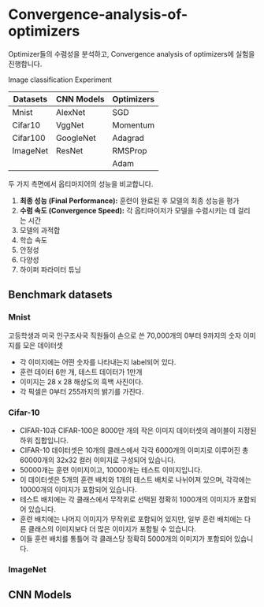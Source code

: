 # Convergence-analysis-of-optimizers

Optimizer들의 수렴성을 분석하고, Convergence analysis of optimizers에 실험을 진행합니다.

Image classification Experiment

|Datasets|CNN Models|Optimizers|
|---|---|---|
|Mnist|AlexNet|SGD|
|Cifar10|VggNet|Momentum|
|Cifar100|GoogleNet|Adagrad|
|ImageNet|ResNet|RMSProp|
|||Adam|

두 가지 측면에서 옵티마지어의 성능을 비교합니다.

1. **최종 성능 (Final Performance):** 훈련이 완료된 후 모델의 최종 성능을 평가
2. **수렴 속도 (Convergence Speed):** 각 옵티마이저가 모델을 수렴시키는 데 걸리는 시간
3. 모델의 과적합
4. 학습 속도
5. 안정성
6. 다양성
7. 하이퍼 파라미터 튜닝

## Benchmark datasets

### Mnist

고등학생과 미국 인구조사국 직원들이 손으로 쓴 70,000개의 0부터 9까지의 숫자 이미지를 모은 데이터셋

- 각 이미지에는 어떤 숫자를 나타내는지 label되어 있다.
- 훈련 데이터 6만 개, 테스트 데이터가 1만개
- 이미지는 28 x 28 해상도의 흑백 사진이다.
- 각 픽셀은 0부터 255까지의 밝기를 가진다.

### Cifar-10

- CIFAR-10과 CIFAR-100은 8000만 개의 작은 이미지 데이터셋의 레이블이 지정된 하위 집합입니다.
- CIFAR-10 데이터셋은 10개의 클래스에서 각각 6000개의 이미지로 이루어진 총 60000개의 32x32 컬러 이미지로 구성되어 있습니다.
- 50000개는 훈련 이미지이고, 10000개는 테스트 이미지입니다.
- 이 데이터셋은 5개의 훈련 배치와 1개의 테스트 배치로 나뉘어져 있으며, 각각에는 10000개의 이미지가 포함되어 있습니다.
- 테스트 배치에는 각 클래스에서 무작위로 선택된 정확히 1000개의 이미지가 포함되어 있습니다.
- 훈련 배치에는 나머지 이미지가 무작위로 포함되어 있지만, 일부 훈련 배치에는 다른 클래스의 이미지보다 더 많은 이미지가 포함될 수 있습니다.
- 이들 훈련 배치를 통틀어 각 클래스당 정확히 5000개의 이미지가 포함되어 있습니다.

### ImageNet

## CNN Models

